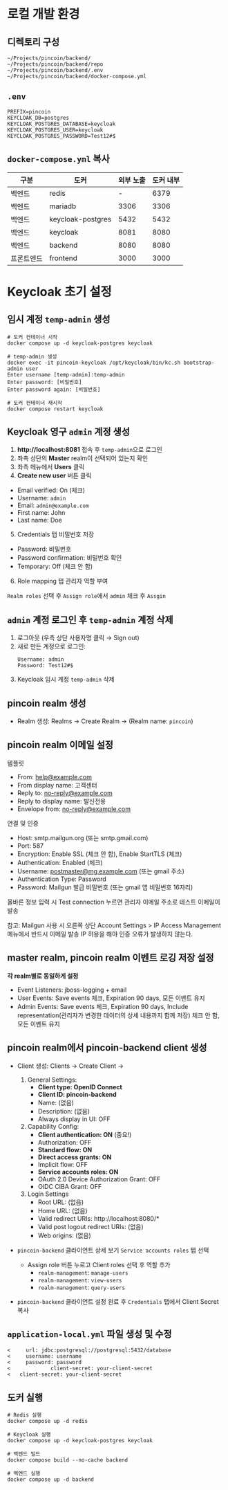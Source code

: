 # 로컬 개발 환경

## 디렉토리 구성

```
~/Projects/pincoin/backend/
~/Projects/pincoin/backend/repo
~/Projects/pincoin/backend/.env
~/Projects/pincoin/backend/docker-compose.yml
```

## `.env`

```properties
PREFIX=pincoin
KEYCLOAK_DB=postgres
KEYCLOAK_POSTGRES_DATABASE=keycloak
KEYCLOAK_POSTGRES_USER=keycloak
KEYCLOAK_POSTGRES_PASSWORD=Test12#$
```

## `docker-compose.yml` 복사

| 구분    | 도커                | 외부 노출 | 도커 내부 |
|-------|-------------------|-------|-------|
| 백엔드   | redis             | -     | 6379  |
| 백엔드   | mariadb           | 3306  | 3306  |
| 백엔드   | keycloak-postgres | 5432  | 5432  |
| 백엔드   | keycloak          | 8081  | 8080  |
| 백엔드   | backend           | 8080  | 8080  | 
| 프론트엔드 | frontend          | 3000  | 3000  |

# Keycloak 초기 설정

## 임시 계정 `temp-admin` 생성

```shell
# 도커 컨테이너 시작
docker compose up -d keycloak-postgres keycloak

# temp-admin 생성
docker exec -it pincoin-keycloak /opt/keycloak/bin/kc.sh bootstrap-admin user
Enter username [temp-admin]:temp-admin
Enter password: [비밀번호]
Enter password again: [비밀번호]

# 도커 컨테이너 재시작
docker compose restart keycloak
```

## Keycloak 영구 `admin` 계정 생성

1. **http://localhost:8081** 접속 후 `temp-admin`으로 로그인
2. 좌측 상단의 **Master** realm이 선택되어 있는지 확인
3. 좌측 메뉴에서 **Users** 클릭
4. **Create new user** 버튼 클릭

- Email verified: On (체크)
- Username: `admin`
- Email: `admin@example.com`
- First name: John
- Last name: Doe

5. Credentials 탭 비밀번호 저장

- Password: 비밀번호
- Password confirmation: 비밀번호 확인
- Temporary: Off (체크 안 함)

6. Role mapping 탭 관리자 역할 부여

`Realm roles` 선택 후 `Assign role`에서 `admin` 체크 후 `Assgin`

## `admin` 계정 로그인 후 `temp-admin` 계정 삭제

1. 로그아웃 (우측 상단 사용자명 클릭 → Sign out)
2. 새로 만든 계정으로 로그인:
   ```
   Username: admin
   Password: Test12#$
   ```
3. Keycloak 임시 계정 `temp-admin` 삭제

## pincoin realm 생성

- Realm 생성: Realms → Create Realm → (Realm name: `pincoin`)

## pincoin realm 이메일 설정

템플릿

- From: help@example.com
- From display name: 고객센터
- Reply to: no-reply@example.com
- Reply to display name: 발신전용
- Envelope from: no-reply@example.com

연결 및 인증

- Host: smtp.mailgun.org (또는 smtp.gmail.com)
- Port: 587
- Encryption: Enable SSL (체크 안 함), Enable StartTLS (체크)
- Authentication: Enabled (체크)
- Username: postmaster@mg.example.com (또는 gmail 주소)
- Authentication Type: Password
- Password: Mailgun 발급 비밀번호 (또는 gmail 앱 비밀번호 16자리)

올바른 정보 입력 시 Test connection 누르면 관리자 이메일 주소로 테스트 이메일이 발송

참고: Mailgun 사용 시 오른쪽 상단 Account Settings > IP Access Management 메뉴에서 반드시 이메일 발송 IP 허용을 해야 인증 오류가 발생하지 않는다.

## master realm, pincoin realm 이벤트 로깅 저장 설정

**각 realm별로 동일하게 설정**

- Event Listeners: jboss-logging + email
- User Events: Save events 체크, Expiration 90 days, 모든 이벤트 유지
- Admin Events: Save events 체크, Expiration 90 days, Include representation(관리자가 변경한 데이터의 상세 내용까지 함께 저장) 체크 안 함, 모든 이벤트
  유지

## pincoin realm에서 pincoin-backend client 생성

- Client 생성: Clients → Create Client →
    1. General Settings:
        - **Client type: OpenID Connect**
        - **Client ID: pincoin-backend**
        - Name: (없음)
        - Description: (없음)
        - Always display in UI: OFF
    2. Capability Config:
        - **Client authentication: ON** (중요!)
        - Authorization: OFF
        - **Standard flow: ON**
        - **Direct access grants: ON**
        - Implicit flow: OFF
        - **Service accounts roles: ON**
        - OAuth 2.0 Device Authorization Grant: OFF
        - OIDC CIBA Grant: OFF
    3. Login Settings
        - Root URL: (없음)
        - Home URL: (없음)
        - Valid redirect URIs: http://localhost:8080/*
        - Valid post logout redirect URIs: (없음)
        - Web origins: (없음)

- `pincoin-backend` 클라이언트 상세 보기 `Service accounts roles` 탭 선택
    - Assign role 버튼 누르고 Client roles 선택 후 역할 추가
        - `realm-management`: `manage-users`
        - `realm-management`: `view-users`
        - `realm-management`: `query-users`

- `pincoin-backend` 클라이언트 설정 완료 후 `Credentials` 탭에서 Client Secret 복사

## `application-local.yml` 파일 생성 및 수정

```
<     url: jdbc:postgresql://postgresql:5432/database
<     username: username
<     password: password
<             client-secret: your-client-secret
<   client-secret: your-client-secret
```

## 도커 실행

```
# Redis 실행
docker compose up -d redis 

# Keycloak 실행
docker compose up -d keycloak-postgres keycloak 

# 백엔드 빌드
docker compose build --no-cache backend 

# 백엔드 실행
docker compose up -d backend 
```
